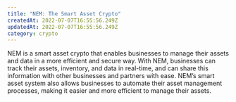 ```yaml
---
title: "NEM: The Smart Asset Crypto"
createdAt: 2022-07-07T16:55:56.249Z
updatedAt: 2022-07-07T16:55:56.249Z
category: crypto
---
```


NEM is a smart asset crypto that enables businesses to manage their assets and data in a more efficient and secure way. With NEM, businesses can track their assets, inventory, and data in real-time, and can share this information with other businesses and partners with ease. NEM’s smart asset system also allows businesses to automate their asset management processes, making it easier and more efficient to manage their assets.
